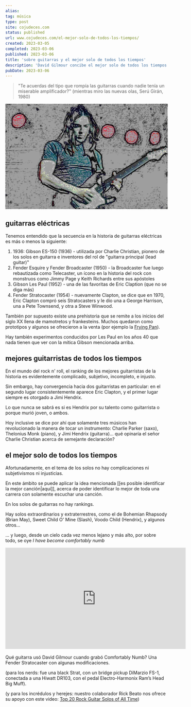 ```yaml
---
alias: 
tag: música
type: post
site: cojudeces.com
status: published
url: www.cojudeces.com/el-mejor-solo-de-todos-los-tiempos/
created: 2023-03-05
completed: 2023-03-06
published: 2023-03-06
title: 'sobre guitarras y el mejor solo de todos los tiempos'
description: 'David Gilmour concibe el mejor solo de todos los tiempos'
pubDate: 2023-03-06
---
```

> "Te acuerdas del tipo que rompía las guitarras cuando nadie tenía un miserable amplificador?" (mientras miro las nuevas olas, Serú Girán, 1980)

![David Gilmour rompiéndola en la guitarra](./images/2023-03-Gilmour-min.jpg)

## guitarras eléctricas
Tenemos entendido que la secuencia en la historia de guitarras eléctricas es más o menos la siguiente:
1) 1936: Gibson ES-150 (1936) - utilizada por Charlie Christian, pionero de los solos en guitarra e inventores del rol de "guitarra principal (lead guitar)"
2) Fender Esquire y Fender Broadcaster (1950) - la Broadcaster fue luego rebautizada como Telecaster, un ícono en la historia del rock con monstruos como Jimmy Page y Keith Richards entre sus apóstoles
3) Gibson Les Paul (1952) - una de las favoritas de Eric Claption (que no se diga más)
4) Fender Stratocaster (1954) - nuevamente Clapton, se dice que en 1970, Eric Clapton compró seis Stratocasters y le dio una a George Harrison, una a Pete Townsend, y otra a Steve Winwood.

También por supuesto existe una prehistoria que se remite a los inicios del siglo XX llena de mamotretos y frankesteins. Muchos quedaron como prototipos y algunos se ofrecieron a la venta (por ejemplo la [Frying Pan](https://www.metmuseum.org/art/collection/search/729575)).

Hay también experimentos conducidos por Les Paul en los años 40 que nada tienen que ver con la mítica Gibson mencionada arriba.

## mejores guitarristas de todos los tiempos
En el mundo del rock n' roll, el ranking de los mejores guitarristas de la historia es evidentemente complicado,  subjetivo, incompleto, e injusto.

Sin embargo, hay convergencia hacia dos guitarristas en particular: en el segundo lugar consistentemente aparece Eric Clapton, y el primer lugar siempre es otorgado a Jimi Hendrix.

Lo que nunca se sabrá es si es Hendrix por su talento como guitarrista o porque murió joven, o ambos.

Hoy inclusive se dice por ahí que solamente tres músicos han revolucionado la manera de tocar un instrumento: Charlie Parker (saxo), Thelonius Monk (piano), y Jimi Hendrix (guitarra)... qué opinaría el señor Charlie Christian acerca de semejante declaración?

## el mejor solo de todos los tiempos
Afortunadamente, en el tema de los solos no hay complicaciones ni subjetivismos ni injusticias.

En este ámbito se puede aplicar la idea mencionada [[es posible identificar la mejor canción|aquí]], acerca de poder identificar lo mejor de toda una carrera con solamente escuchar una canción.

En los solos de guitarras no hay rankings.

Hay solos extraordinarios y extraterrestres, como el de Bohemian Rhapsody (Brian May), Sweet Child O' Mine (Slash), Voodo Child (Hendrix), y algunos otros...

... y luego, desde un cielo cada vez menos lejano y más alto, por sobre todo, se oye *I have become comfortably numb*

<iframe width="560" height="315" src="https://www.youtube.com/embed/_FrOQC-zEog?si=IFxSpKm4YxcyOO0N" title="YouTube video player" frameborder="0" allow="accelerometer; autoplay; clipboard-write; encrypted-media; gyroscope; picture-in-picture; web-share" referrerpolicy="strict-origin-when-cross-origin" allowfullscreen></iframe>

Qué guitarra usó David Gilmour cuando grabó Comfortably Numb? Una Fender Stratocaster con algunas modificaciones.

(para los nerds: fue una black Strat, con un bridge pickup DiMarzio FS-1, conectada a una Hiwatt DR103, con el pedal Electro-Harmonix Ram’s Head Big Muff).

(y para los incrédulos y herejes: nuestro colaborador Rick Beato nos ofrece su apoyo con este video: [Top 20 Rock Guitar Solos of All Time](https://youtu.be/SV-y91BZonY))